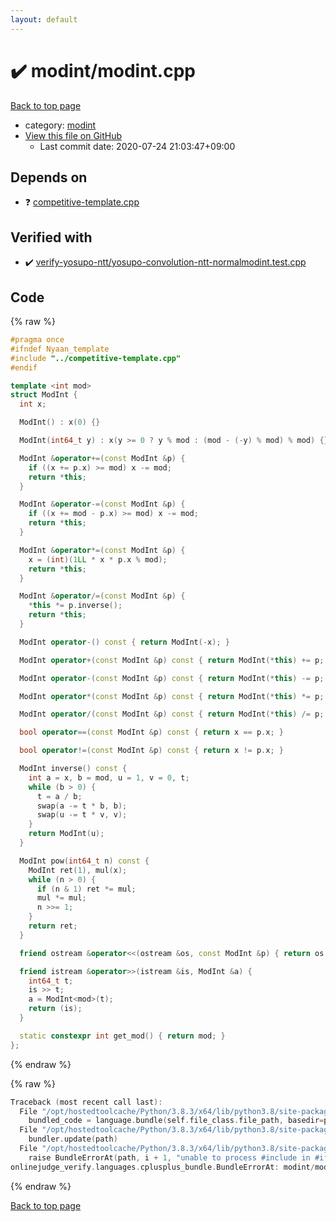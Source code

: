 ```yaml
---
layout: default
---
```


<!-- mathjax config similar to math.stackexchange -->
<script type="text/javascript" async
  src="https://cdnjs.cloudflare.com/ajax/libs/mathjax/2.7.5/MathJax.js?config=TeX-MML-AM_CHTML">
</script>
<script type="text/x-mathjax-config">
  MathJax.Hub.Config({
    TeX: { equationNumbers: { autoNumber: "AMS" }},
    tex2jax: {
      inlineMath: [ ['$','$'] ],
      processEscapes: true
    },
    "HTML-CSS": { matchFontHeight: false },
    displayAlign: "left",
    displayIndent: "2em"
  });
</script>

<script type="text/javascript" src="https://cdnjs.cloudflare.com/ajax/libs/jquery/3.4.1/jquery.min.js"></script>
<script src="https://cdn.jsdelivr.net/npm/jquery-balloon-js@1.1.2/jquery.balloon.min.js" integrity="sha256-ZEYs9VrgAeNuPvs15E39OsyOJaIkXEEt10fzxJ20+2I=" crossorigin="anonymous"></script>
<script type="text/javascript" src="../../assets/js/copy-button.js"></script>
<link rel="stylesheet" href="../../assets/css/copy-button.css" />


# :heavy_check_mark: modint/modint.cpp

<a href="../../index.html">Back to top page</a>

* category: <a href="../../index.html#fb97f878c938d7517d3d9f7de68146e9">modint</a>
* <a href="{{ site.github.repository_url }}/blob/master/modint/modint.cpp">View this file on GitHub</a>
    - Last commit date: 2020-07-24 21:03:47+09:00




## Depends on

* :question: <a href="../competitive-template.cpp.html">competitive-template.cpp</a>


## Verified with

* :heavy_check_mark: <a href="../../verify/verify-yosupo-ntt/yosupo-convolution-ntt-normalmodint.test.cpp.html">verify-yosupo-ntt/yosupo-convolution-ntt-normalmodint.test.cpp</a>


## Code

<a id="unbundled"></a>
{% raw %}
```cpp
#pragma once
#ifndef Nyaan_template
#include "../competitive-template.cpp"
#endif

template <int mod>
struct ModInt {
  int x;

  ModInt() : x(0) {}

  ModInt(int64_t y) : x(y >= 0 ? y % mod : (mod - (-y) % mod) % mod) {}

  ModInt &operator+=(const ModInt &p) {
    if ((x += p.x) >= mod) x -= mod;
    return *this;
  }

  ModInt &operator-=(const ModInt &p) {
    if ((x += mod - p.x) >= mod) x -= mod;
    return *this;
  }

  ModInt &operator*=(const ModInt &p) {
    x = (int)(1LL * x * p.x % mod);
    return *this;
  }

  ModInt &operator/=(const ModInt &p) {
    *this *= p.inverse();
    return *this;
  }

  ModInt operator-() const { return ModInt(-x); }

  ModInt operator+(const ModInt &p) const { return ModInt(*this) += p; }

  ModInt operator-(const ModInt &p) const { return ModInt(*this) -= p; }

  ModInt operator*(const ModInt &p) const { return ModInt(*this) *= p; }

  ModInt operator/(const ModInt &p) const { return ModInt(*this) /= p; }

  bool operator==(const ModInt &p) const { return x == p.x; }

  bool operator!=(const ModInt &p) const { return x != p.x; }

  ModInt inverse() const {
    int a = x, b = mod, u = 1, v = 0, t;
    while (b > 0) {
      t = a / b;
      swap(a -= t * b, b);
      swap(u -= t * v, v);
    }
    return ModInt(u);
  }

  ModInt pow(int64_t n) const {
    ModInt ret(1), mul(x);
    while (n > 0) {
      if (n & 1) ret *= mul;
      mul *= mul;
      n >>= 1;
    }
    return ret;
  }

  friend ostream &operator<<(ostream &os, const ModInt &p) { return os << p.x; }

  friend istream &operator>>(istream &is, ModInt &a) {
    int64_t t;
    is >> t;
    a = ModInt<mod>(t);
    return (is);
  }

  static constexpr int get_mod() { return mod; }
};
```
{% endraw %}

<a id="bundled"></a>
{% raw %}
```cpp
Traceback (most recent call last):
  File "/opt/hostedtoolcache/Python/3.8.3/x64/lib/python3.8/site-packages/onlinejudge_verify/docs.py", line 349, in write_contents
    bundled_code = language.bundle(self.file_class.file_path, basedir=pathlib.Path.cwd())
  File "/opt/hostedtoolcache/Python/3.8.3/x64/lib/python3.8/site-packages/onlinejudge_verify/languages/cplusplus.py", line 185, in bundle
    bundler.update(path)
  File "/opt/hostedtoolcache/Python/3.8.3/x64/lib/python3.8/site-packages/onlinejudge_verify/languages/cplusplus_bundle.py", line 306, in update
    raise BundleErrorAt(path, i + 1, "unable to process #include in #if / #ifdef / #ifndef other than include guards")
onlinejudge_verify.languages.cplusplus_bundle.BundleErrorAt: modint/modint.cpp: line 3: unable to process #include in #if / #ifdef / #ifndef other than include guards

```
{% endraw %}

<a href="../../index.html">Back to top page</a>

